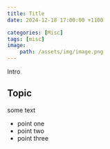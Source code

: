 ```yaml
---
title: Title
date: 2024-12-18 17:00:00 +1100

categories: [Misc]
tags: [misc]
image:
    path: /assets/img/image.png
---
```


Intro

## Topic

some text
- point one
- point two
- point three